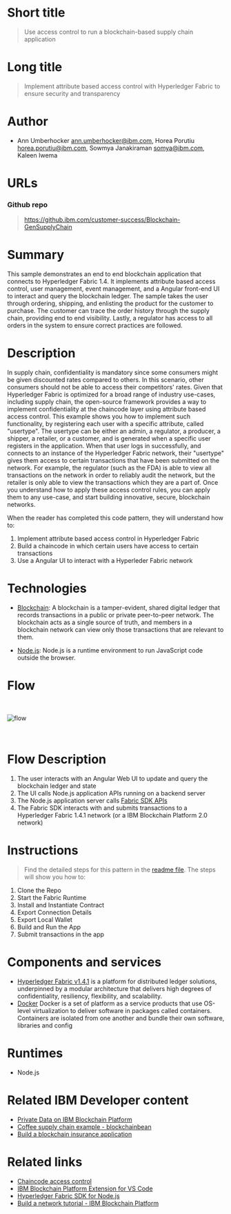 # Short title

> Use access control to run a blockchain-based supply chain application

# Long title

> Implement attribute based access control with Hyperledger Fabric to ensure security 
and transparency 

# Author

* Ann Umberhocker <ann.umberhocker@ibm.com>, Horea Porutiu <horea.porutiu@ibm.com>, Sowmya Janakiraman <somya@ibm.com>, Kaleen Iwema

# URLs

### Github repo

> https://github.ibm.com/customer-success/Blockchain-GenSupplyChain


# Summary

This sample demonstrates an end to end blockchain application that connects to Hyperledger Fabric 1.4. It implements attribute based access control, user management,
event management, and a Angular front-end UI to interact and query the blockchain ledger. The 
sample takes the user through ordering, shipping, and enlisting the product for the customer to 
purchase. The customer can trace the order history through the supply chain, providing 
end to end visibility. Lastly, a regulator has access to all orders in the system to ensure 
correct practices are followed. 

# Description

In supply chain, confidentiality is mandatory since some consumers might be given 
discounted rates compared to others. In this scenario, other consumers should not be able to access 
their competitors' rates. Given that Hyperledger Fabric is optimized for a broad range of 
industry use-cases, including supply chain, the open-source framework provides a way to implement 
confidentiality at the chaincode layer using attribute based access control. This example shows you 
how to implement such functionality, by registering each user with a specific attribute, called "usertype".
The usertype can be either an admin, a regulator, a producer, a shipper, a retailer, or a 
customer, and is generated when a specific user registers in the application. When that user logs in
successfully, and connects to an instance of the Hyperledger Fabric network, their "usertype" gives them access to certain transactions that have been submitted on the network. For example,
the regulator (such as the FDA) is able to view all transactions on the network in order to reliably audit
the network, but the retailer is only able to view the transactions which they are a part of. Once you
understand how to apply these access control rules, you can apply them to any use-case, and 
start building innovative, secure, blockchain networks. 

When the reader has completed this code pattern, they will understand how to:

1. Implement attribute based access control in Hyperledger Fabric
2. Build a chaincode in which certain users have access to certain transactions
4. Use a Angular UI to interact with a Hyperleder Fabric network

# Technologies

* [Blockchain](https://developer.ibm.com/technologies/blockchain/): A blockchain is a tamper-evident, shared digital ledger that records transactions in a public or private peer-to-peer network. The blockchain acts as a single source of truth, and members in a blockchain network can view only those transactions that are relevant to them.

* [Node.js](https://developer.ibm.com/technologies/node-js/): Node.js is a runtime environment to run JavaScript code outside the browser.

# Flow

<br>
<p align="center">

![flow](https://github.ibm.com/customer-success/Blockchain-GenSupplyChain/blob/master/images/GenericAppFlow.png)

</p>
<br>

# Flow Description
1. The user interacts with an Angular Web UI to update and query the blockchain ledger and state
2. The UI calls Node.js application APIs running on a backend server
3. The Node.js application server calls [Fabric SDK APIs](https://hyperledger.github.io/fabric-sdk-node/) 
4. The Fabric SDK interacts with and submits transactions to a Hyperledger Fabric 1.4.1 network (or a IBM Blockchain Platform 2.0 network)

# Instructions

> Find the detailed steps for this pattern in the [readme file](SupplyChain/blob/master/README.md). The steps will show you how to:

1. Clone the Repo
2. Start the Fabric Runtime
3. Install and Instantiate Contract
4. Export Connection Details
5. Export Local Wallet
6. Build and Run the App
7. Submit transactions in the app

# Components and services

+ [Hyperledger Fabric v1.4.1](https://hyperledger-fabric.readthedocs.io) is a platform for distributed ledger solutions, underpinned by a modular architecture that delivers high degrees of confidentiality, resiliency, flexibility, and scalability.
+ [Docker](https://www.docker.com/) Docker is a set of platform as a service products that use OS-level virtualization to deliver software in packages called containers. Containers are isolated from one another and bundle their own software, libraries and config

# Runtimes

* Node.js

# Related IBM Developer content
* [Private Data on IBM Blockchain Platform](https://github.com/IBM/private-data-collections-on-fabric)
* [Coffee supply chain example - blockchainbean](https://github.com/IBM/blockchainbean2)
* [Build a blockchain insurance application](https://github.com/IBM/build-blockchain-insurance-app)

# Related links
* [Chaincode access control](https://hyperledger-fabric.readthedocs.io/en/release-2.0/chaincode4ade.html#chaincode-access-control)
* [IBM Blockchain Platform Extension for VS Code](https://marketplace.visualstudio.com/items?itemName=IBMBlockchain.ibm-blockchain-platform)
* [Hyperledger Fabric SDK for Node.js](https://hyperledger.github.io/fabric-sdk-node/release-1.4/index.html)
* [Build a network tutorial - IBM Blockchain Platform](https://cloud.ibm.com/docs/services/blockchain/howto?topic=blockchain-ibp-console-build-network#ibp-console-build-network)




